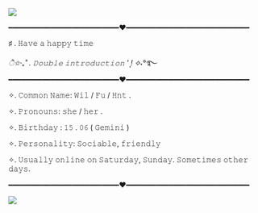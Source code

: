 ![](https://64.media.tumblr.com/4ea1a005fb344a8880cba8d6de99de77/c442bfd6d4750a12-22/s1280x1920/03b009dd1ff937546fe13e648bbcc70f5950df06.jpg)

━━━━━━━━━━━━━━━━━━━━━━━━━━♥━━━━━━━━━━━━━━━━━━━━━━━━━━━━━

♯ . 𝙷𝚊𝚟𝚎 𝚊 𝚑𝚊𝚙𝚙𝚢 𝚝𝚒𝚖𝚎 

*ੈ✩‧₊˚ . 𝙳𝚘𝚞𝚋𝚕𝚎 𝚒𝚗𝚝𝚛𝚘𝚍𝚞𝚌𝚝𝚒𝚘𝚗 '  !͙ ✧˖*°࿐
━━━━━━━━━━━━━━━━━━━━━━━━━━♥━━━━━━━━━━━━━━━━━━━━━━━━━━━━━

✧. 𝙲𝚘𝚖𝚖𝚘𝚗 𝙽𝚊𝚖𝚎: 𝚆𝚒𝚕 / 𝙵𝚞 / 𝙷𝚗𝚝 .

✧. 𝙿𝚛𝚘𝚗𝚘𝚞𝚗𝚜: 𝚜𝚑𝚎 / 𝚑𝚎𝚛 .

✧. 𝙱𝚒𝚛𝚝𝚑𝚍𝚊𝚢 : 𝟷𝟻 . 𝟶𝟼 ( 𝙶𝚎𝚖𝚒𝚗𝚒 )

✧. 𝙿𝚎𝚛𝚜𝚘𝚗𝚊𝚕𝚒𝚝𝚢: 𝚂𝚘𝚌𝚒𝚊𝚋𝚕𝚎, 𝚏𝚛𝚒𝚎𝚗𝚍𝚕𝚢

✧. 𝚄𝚜𝚞𝚊𝚕𝚕𝚢 𝚘𝚗𝚕𝚒𝚗𝚎 𝚘𝚗 𝚂𝚊𝚝𝚞𝚛𝚍𝚊𝚢, 𝚂𝚞𝚗𝚍𝚊𝚢. 𝚂𝚘𝚖𝚎𝚝𝚒𝚖𝚎𝚜 𝚘𝚝𝚑𝚎𝚛 𝚍𝚊𝚢𝚜.

━━━━━━━━━━━━━━━━━━━━━━━━━━♥━━━━━━━━━━━━━━━━━━━━━━━━━━━━━

  ![](https://64.media.tumblr.com/d5f9ca61f1ed04f783783b4d7474103c/tumblr_p03acxhnX51wvwhrpo2_540.gifv) 
